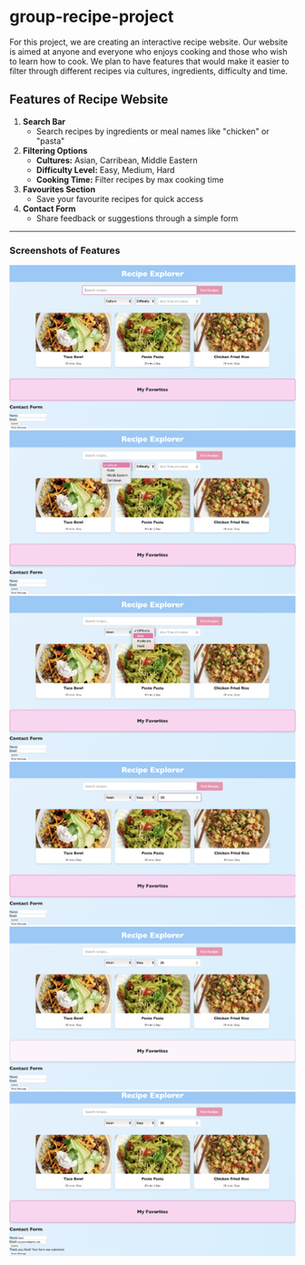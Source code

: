 # group-recipe-project
For this project, we are creating an interactive recipe website. Our website is aimed at anyone and everyone who enjoys cooking and those who wish to learn how to cook. We plan to have features that would make it easier to filter through different recipes via cultures, ingredients, difficulty and time.
## Features of Recipe Website
1. **Search Bar**
   - Search recipes by ingredients or meal names like "chicken" or "pasta"
2. **Filtering Options**
   - **Cultures:** Asian, Carribean, Middle Eastern
   - **Difficulty Level:** Easy, Medium, Hard 
   - **Cooking Time:** Filter recipes by max cooking time
3. **Favourites Section**
   - Save your favourite recipes for quick access
4. **Contact Form**
   - Share feedback or suggestions through a simple form
---
### Screenshots of Features
![Search Bar](assets/Search-Bar.png)
![Culture Filter](assets/Culture-Filter.png)
![Difficulty Filter](assets/Difficulty-Filter.png)
![Max Cooking Time](assets/Max-Cooking-Time.png)
![Favorites Section](assets/Favourites-Section.png)
![Contact Form](assets/Contact-Form.png)
